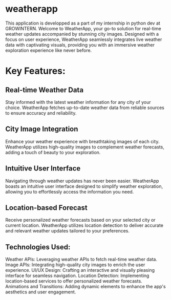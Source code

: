 # weatherapp

This application is developped as a part of my internship in python dev at GROWINTERN.
Welcome to WeatherApp, your go-to solution for real-time weather updates accompanied by stunning city images. Designed with a focus on user experience, WeatherApp seamlessly integrates live weather data with captivating visuals, providing you with an immersive weather exploration experience like never before.

# Key Features:
## Real-time Weather Data
Stay informed with the latest weather information for any city of your choice. WeatherApp fetches up-to-date weather data from reliable sources to ensure accuracy and reliability.

## City Image Integration
Enhance your weather experience with breathtaking images of each city. WeatherApp utilizes high-quality images to complement weather forecasts, adding a touch of beauty to your exploration.

## Intuitive User Interface
Navigating through weather updates has never been easier. WeatherApp boasts an intuitive user interface designed to simplify weather exploration, allowing you to effortlessly access the information you need.

## Location-based Forecast
Receive personalized weather forecasts based on your selected city or current location. WeatherApp utilizes location detection to deliver accurate and relevant weather updates tailored to your preferences.

## Technologies Used:
Weather APIs: Leveraging weather APIs to fetch real-time weather data.
Image APIs: Integrating high-quality city images to enrich the user experience.
UI/UX Design: Crafting an interactive and visually pleasing interface for seamless navigation.
Location Detection: Implementing location-based services to offer personalized weather forecasts.
Animations and Transitions: Adding dynamic elements to enhance the app's aesthetics and user engagement.
